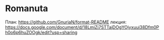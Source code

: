 # Romanuta
План:
https://github.com/GnuriaN/format-README
лекция:
https://docs.google.com/document/d/18LmiZi7STTajDOgYOjyxuui38Dfm0Ph0o6p6huZOOgk/edit?usp=sharing
